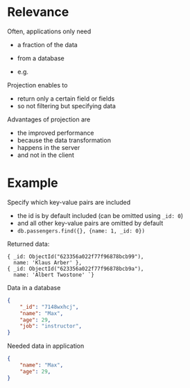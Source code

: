 # Relevance

Often, applications only need

- a fraction of the data
- from a database

- e.g.

Projection enables to

- return only a certain field or fields
- so not filtering but specifying data

Advantages of projection are

- the improved performance
- because the data transformation
- happens in the server
- and not in the client

# Example

Specify which key-value pairs are included

- the id is by default included (can be omitted using `_id: 0`)
- and all other key-value pairs are omitted by default
- `db.passengers.find({}, {name: 1, _id: 0})`

Returned data:

```BSON
{ _id: ObjectId("623356a022f77f96878bcb99"),
  name: 'Klaus Arber' },
{ _id: ObjectId("623356a022f77f96878bcb9a"),
  name: 'Albert Twostone' `}
```

Data in a database

```JSON
{
    "_id": "7148wxhcj",
    "name": "Max",
    "age": 29,
    "job": "instructor",
}
```

Needed data in application

```JSON
{
    "name": "Max",
    "age": 29,
}
```
